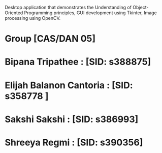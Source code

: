 Desktop application that demonstrates the
 Understanding of Object-Oriented Programming principles, 
GUI development using Tkinter, 
Image processing using OpenCV.


# Group  [CAS/DAN 05]
# Bipana Tripathee : [SID: s388875]
# Elijah Balanon Cantoria : [SID: s358778 ]
# Sakshi Sakshi :  [SID: s386993]
# Shreeya Regmi  :  [SID: s390356]
